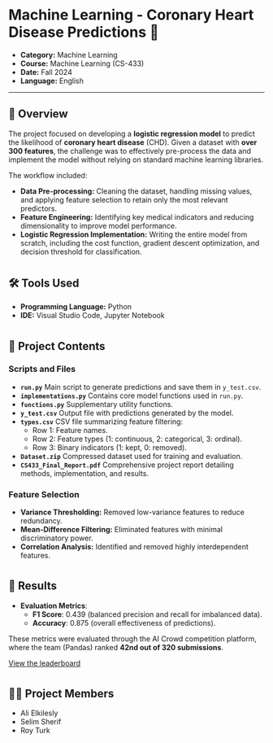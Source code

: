 # Machine Learning - Coronary Heart Disease Predictions 🤕

- **Category:** Machine Learning
- **Course:** Machine Learning (CS-433)
- **Date:** Fall 2024
- **Language:** English

---

## 📌 Overview

The project focused on developing a **logistic regression model**
to predict the likelihood of **coronary heart disease** (CHD).
Given a dataset with **over 300 features**, the challenge was to
effectively pre-process the data and implement the model without
relying on standard machine learning libraries.

The workflow included:

- **Data Pre-processing:** Cleaning the dataset, handling missing
values, and applying feature selection to retain only the most 
relevant predictors.
- **Feature Engineering:** Identifying key medical indicators and
reducing dimensionality to improve model performance.
- **Logistic Regression Implementation:** Writing the entire 
model from scratch, including the cost function, gradient descent
optimization, and decision threshold for classification.

#

## 🛠️ Tools Used

- **Programming Language:** Python
- **IDE:** Visual Studio Code, Jupyter Notebook

#

## 📂 Project Contents

### Scripts and Files

- **`run.py`** Main script to generate predictions and save them in `y_test.csv`.
- **`implementations.py`** Contains core model functions used in `run.py`.
- **`functions.py`** Supplementary utility functions.
- **`y_test.csv`** Output file with predictions generated by the model.
- **`types.csv`** CSV file summarizing feature filtering:
	- Row 1: Feature names.
	- Row 2: Feature types (1: continuous, 2: categorical, 3: ordinal).
	- Row 3: Binary indicators (1: kept, 0: removed).
- **`Dataset.zip`** Compressed dataset used for training and evaluation.
- **`CS433_Final_Report.pdf`** Comprehensive project report detailing methods, implementation, and results.

### Feature Selection

- **Variance Thresholding:** Removed low-variance features to reduce redundancy.
- **Mean-Difference Filtering:** Eliminated features with minimal discriminatory power.
- **Correlation Analysis:** Identified and removed highly interdependent features.

#

## 📄 Results

- **Evaluation Metrics**:
	- **F1 Score**: 0.439 (balanced precision and recall for imbalanced data).
	- **Accuracy**: 0.875 (overall effectiveness of predictions).

These metrics were evaluated through the AI Crowd competition platform, where the team (Pandas) ranked **42nd out of 320 submissions**.

[View the leaderboard](https://www.aicrowd.com/challenges/epfl-machine-learning-project-1/leaderboards)

#

## 👷‍♂️ Project Members

- Ali Elkilesly
- Selim Sherif
- Roy Turk

#
